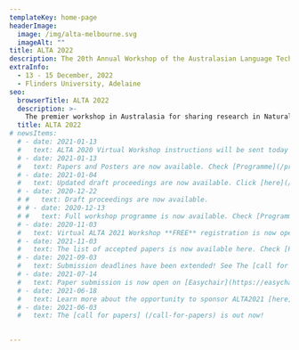 ```yaml
---
templateKey: home-page
headerImage:
  image: /img/alta-melbourne.svg
  imageAlt: ""
title: ALTA 2022
description: The 20th Annual Workshop of the Australasian Language Technology Association
extraInfo: 
  - 13 - 15 December, 2022
  - Flinders University, Adelaine
seo:
  browserTitle: ALTA 2022
  description: >-
    The premier workshop in Australasia for sharing research in Natural Language Processing and Computational Linguistics. Submissions from students, academics and industry researchers are welcome.
  title: ALTA 2022
# newsItems:
  # - date: 2021-01-13
  #   text: ALTA 2020 Virtual Workshop instructions will be sent today to all the registered participants. 
  # - date: 2021-01-13
  #   text: Papers and Posters are now available. Check [Programme](/programme).
  # - date: 2021-01-04
  #   text: Updated draft proceedings are now available. Click [here](/files/ALTA2020-proceedings-draft.pdf).
  # - date: 2020-12-22
  # #   text: Draft proceedings are now available. 
  # # - date: 2020-12-13
  # #   text: Full workshop programme is now available. Check [Programme](/programme).
  # - date: 2020-11-03
  #   text: Virtual ALTA 2021 Workshop **FREE** registration is now open. Check [Registration](/registration).
  # - date: 2021-11-03
  #   text: The list of accepted papers is now available here. Check [Papers](/papers).
  # - date: 2021-09-03
  #   text: Submission deadlines have been extended! See The [call for papers] (/call-for-papers) for details
  # - date: 2021-07-14
  #   text: Paper submission is now open on [Easychair](https://easychair.org/conferences/?conf=alta2021).
  # - date: 2021-06-18
  #   text: Learn more about the opportunity to sponsor ALTA2021 [here](/files/ALTA-Sponsorship-Document-2021.pdf)
  # - date: 2021-06-03
  #   text: The [call for papers] (/call-for-papers) is out now!

 
---
```

